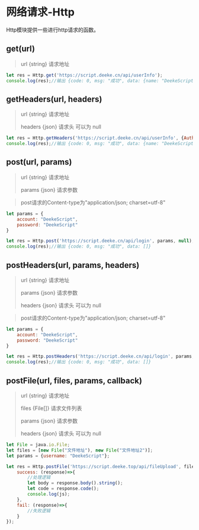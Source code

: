 # 网络请求-Http

Http模块提供一些进行http请求的函数。

## get(url)
> url {string} 请求地址
> 

```javascript
let res = Http.get('https://script.deeke.cn/api/userInfo');
console.log(res);//输出 {code: 0, msg: "成功", data: {name: "DeekeScript", weixin: "DeekeScript"}}
```

## getHeaders(url, headers)
> url {string} 请求地址
>
> headers {json} 请求头 可以为 null

```javascript
let res = Http.getHeaders('https://script.deeke.cn/api/userInfo', {Authorization: "Bearer 9|3423432432424234"});
console.log(res);//输出 {code: 0, msg: "成功", data: {name: "DeekeScript", weixin: "DeekeScript"}}
```

## post(url, params)
> url {string} 请求地址
> 
> params {json} 请求参数
> 

> post请求的Content-type为"application/json; charset=utf-8"

```javascript
let params = {
    account: "DeekeScript",
    password: "DeekeScript"
}

let res = Http.post('https://script.deeke.cn/api/login', params, null);
console.log(res);//输出 {code: 0, msg: "成功", data: []}
```

## postHeaders(url, params, headers)
> url {string} 请求地址
> 
> params {json} 请求参数
> 
> headers {json} 请求头 可以为 null

> post请求的Content-type为"application/json; charset=utf-8"

```javascript
let params = {
    account: "DeekeScript",
    password: "DeekeScript"
}

let res = Http.postHeaders('https://script.deeke.cn/api/login', params, {"Content-type": "application/json; charset=utf-8"});
console.log(res);//输出 {code: 0, msg: "成功", data: []}
```

## postFile(url, files, params, callback)
> url {string} 请求地址
> 
> files {File[]}  请求文件列表
> 
> params {json} 请求参数
> 
> headers {json} 请求头 可以为 null

```javascript
let File = java.io.File;
let files = [new File("文件地址"), new File("文件地址2")];
let params = {username: "DeekeScript"};

let res = Http.postFile('https://script.deeke.top/api/fileUpload', files, params, {
    success: (response)=>{
        //处理逻辑
        let body = response.body().string();
        let code = response.code();
        console.log(js);
    },
    fail: (response)=>{
        //失败逻辑
    }
});
```
